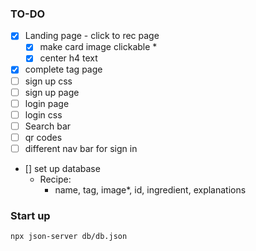 ### TO-DO

- [x] Landing page - click to rec page
    - [x] make card image clickable *
    - [x] center h4 text
- [x] complete tag page
- [ ] sign up css
- [ ] sign up page
- [ ] login page
- [ ] login css 
- [ ] Search bar
- [ ] qr codes
- [ ] different nav bar for sign in
- [] set up database 
    - Recipe: 
        - name, tag, image*, id, ingredient, explanations


### Start up 
`npx json-server db/db.json`
